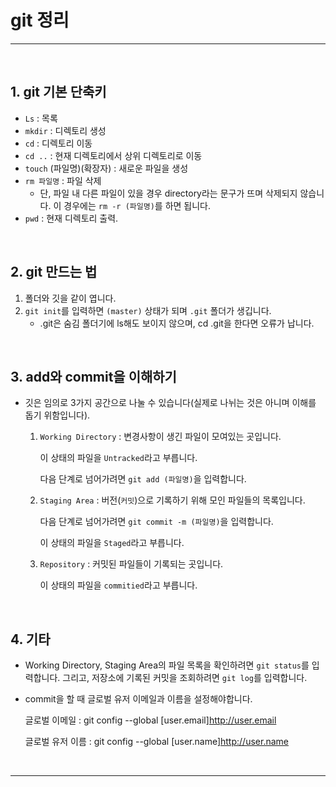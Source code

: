 # git 정리
***

&nbsp;
## 1. git 기본 단축키
- ```Ls``` : 목록
- ```mkdir``` : 디렉토리 생성
- ```cd``` : 디렉토리 이동
- ```cd ..``` : 현재 디렉토리에서 상위 디렉토리로 이동
- ```touch``` (파일명)(확장자) : 새로운 파일을 생성
- ```rm 파일명``` : 파일 삭제
    - 단, 파일 내 다른 파일이 있을 경우 directory라는 문구가 뜨며 삭제되지 않습니다. 이 경우에는 ```rm -r (파일명)```를 하면 됩니다.
- ```pwd``` : 현재 디렉토리 출력.

&nbsp;
## 2. git 만드는 법
1. 폴더와 깃을 같이 엽니다. 
2. ```git init```를 입력하면 ```(master)``` 상태가 되며 ```.git``` 폴더가 생깁니다.
    - .git은 숨김 폴더기에 ls해도 보이지 않으며, cd .git을 한다면 오류가 납니다.

&nbsp;
## 3. add와 commit을 이해하기
- 깃은 임의로 3가지 공간으로 나눌 수 있습니다(실제로 나뉘는 것은 아니며 이해를 돕기 위함입니다).

    1. ```Working Directory``` : 변경사항이 생긴 파일이 모여있는 곳입니다.

        이 상태의 파일을 ```Untracked```라고 부릅니다.

        다음 단계로 넘어가려면 ```git add (파일명)```을 입력합니다. 
        
    2. ```Staging Area``` : 버전(```커밋```)으로 기록하기 위해 모인 파일들의 목록입니다.

        다음 단계로 넘어가려면 ```git commit -m (파일명)```을 입력합니다.

         이 상태의 파일을 ```Staged```라고 부릅니다.
         
    3. ```Repository``` : 커밋된 파일들이 기록되는 곳입니다.

        이 상태의 파일을 ```commitied```라고 부릅니다.

&nbsp;

## 4. 기타
- Working Directory, Staging Area의 파일 목록을 확인하려면 ```git status```를 입력합니다. 그리고, 저장소에 기록된 커밋을 조회하려면 ```git log```를 입력합니다.
- commit을 할 때 글로벌 유저 이메일과 이름을 설정해야합니다.

    글로벌 이메일 : git config --global [user.email]http://user.email

    글로벌 유저 이름 : git config --global [user.name]http://user.name

&nbsp;

***

